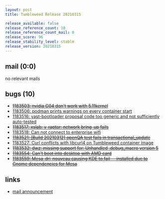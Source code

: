 ```yaml
---
layout: post
title: Tumbleweed Release 20210315

release_available: false
release_reference_count: 10
release_reference_count_mail: 0
release_score: 96
release_stability_level: stable
release_version: 20210315
---
```


## mail (0:0)

no relevant mails

## bugs (10)

<!--more-->

- ~~[1183503: nvidia G04 don't work with 5.11kernel](https://bugzilla.opensuse.org/show_bug.cgi?id=1183503)~~
- [1183506: podman prints warnings on every container start](https://bugzilla.opensuse.org/show_bug.cgi?id=1183506)
- [1183516: yast-bootloader proposal code too generic and not sufficiently auto-tested](https://bugzilla.opensuse.org/show_bug.cgi?id=1183516)
- ~~[1183517: xslab: v-raptor: network bring-up fails](https://bugzilla.opensuse.org/show_bug.cgi?id=1183517)~~
- [1183518: Can not connect to enterprise wifi](https://bugzilla.opensuse.org/show_bug.cgi?id=1183518)
- ~~[1183521: \[Build 20210312\] openQA test fails in transactional_update](https://bugzilla.opensuse.org/show_bug.cgi?id=1183521)~~
- [1183527: Curl conflicts with libcurl4 on Tumbleweed container image](https://bugzilla.opensuse.org/show_bug.cgi?id=1183527)
- ~~[1183532: dwz: missing support for: Unhandled .debug_macro version 5](https://bugzilla.opensuse.org/show_bug.cgi?id=1183532)~~
- ~~[1183554: Can't boot into desktop with AMD card](https://bugzilla.opensuse.org/show_bug.cgi?id=1183554)~~
- ~~[1183559: Mesa-dri-nouveau causing KDE to fail -- installed due to Gnome dependencies for Mesa](https://bugzilla.opensuse.org/show_bug.cgi?id=1183559)~~



## links

- [mail announcement](https://lists.opensuse.org/archives/list/factory@lists.opensuse.org/thread/W4AP2N3FMLVQGTZUTLMUDT3D7I2TSW6G)
